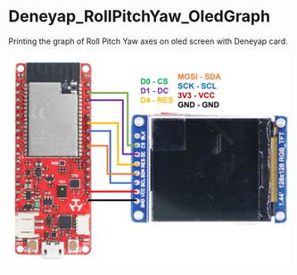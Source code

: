 # Deneyap_RollPitchYaw_OledGraph
Printing the graph of Roll Pitch Yaw axes on oled screen with Deneyap card.

![Pinout](https://github.com/zeynepdicle/Deneyap_RollPitchYaw_OledGraph/blob/main/image/pinout.jpg)
